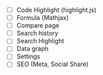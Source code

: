  - [ ] Code Highlight (highlight.js)
 - [ ] Formula (Mathjax)
 - [ ] Compare page
 - [ ] Search history
 - [ ] Search Highlight
 - [ ] Data graph
 - [ ] Settings
 - [ ] SEO (Meta, Social Share)
